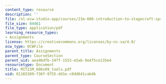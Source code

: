 ```yaml
---
content_type: resource
description: ''
file: /ol-ocw-studio-app/courses/21m-606-introduction-to-stagecraft-spring-2009/01165389f36f9755dd1ec0dd641cab4b_MIT21M_606s09_tools.pdf
file_size: 84461
file_type: application/pdf
learning_resource_types:
- Assignments
license: https://creativecommons.org/licenses/by-nc-sa/4.0/
ocw_type: OCWFile
parent_title: Assignments
parent_type: CourseSection
parent_uid: aea96dfb-34ff-1553-e5ab-9e4f5ce135e4
resourcetype: Document
title: MIT21M_606s09_tools.pdf
uid: 01165389-f36f-9755-dd1e-c0dd641cab4b
---
```

